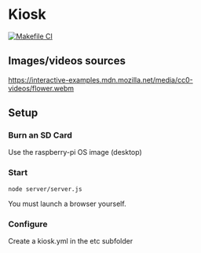 # Kiosk

[![Makefile CI](https://github.com/jehon/kiosk/actions/workflows/test.yml/badge.svg)](https://github.com/jehon/kiosk/actions/workflows/test.yml)

## Images/videos sources

https://interactive-examples.mdn.mozilla.net/media/cc0-videos/flower.webm

## Setup

### Burn an SD Card

Use the raspberry-pi OS image (desktop)

### Start

```
node server/server.js
```

You must launch a browser yourself.

### Configure

Create a kiosk.yml in the etc subfolder
